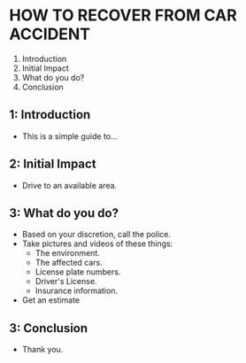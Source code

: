 # HOW TO RECOVER FROM CAR ACCIDENT

1. Introduction
2. Initial Impact
3. What do you do?
4. Conclusion

## 1: Introduction

- This is a simple guide to...

## 2: Initial Impact

- Drive to an available area.

## 3: What do you do?

- Based on your discretion, call the police.
- Take pictures and videos of these things:
  - The environment.
  - The affected cars.
  - License plate numbers.
  - Driver's License.
  - Insurance information.
- Get an estimate

## 3: Conclusion

- Thank you.
